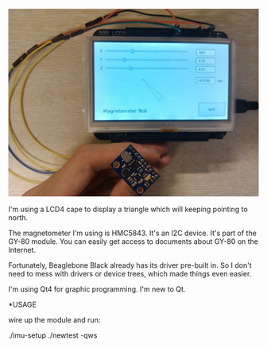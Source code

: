 ![image](https://github.com/wytalfred/Beaglebone-magnetometer-Qt-display/raw/master/mag01.jpg)

I'm using a LCD4 cape to display a triangle which will keeping pointing to north.

The magnetometer I'm using is HMC5843. It's an I2C device. It's part of the GY-80 module. You can easily get access to documents about GY-80 on the Internet.

Fortunately, Beaglebone Black already has its driver pre-built in. So I don't need to mess with drivers or device trees, which made things even easier.

I'm using Qt4 for graphic programming. I'm new to Qt.


*USAGE

wire up the module and run:

  ./imu-setup
  ./newtest -qws

